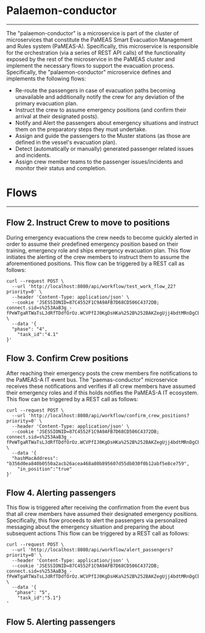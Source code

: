 
# Palaemon-conductor

---

The "palaemon-conductor" is a microservice is part of the cluster of microservices that constitute 
the PaMEAS Smart Evacuation Management and Rules system (PaMEAS-A). Specifically, this microservice 
is responsible for the orchestration  (via a series of REST API calls) of the functionality exposed by the rest of the
microservice in the PaMEAS cluster and implement the necessary flows 
to support the evacuation process. Specifically, the "palaemon-conductor" microservice defines and
implements the following flows:
- Re-route the passengers in case of evacuation paths becoming unavailable and additionally notify the crew for any deviation of the primary evacuation plan.
- Instruct the crew to assume emergency positions (and confirm their arrival at their designated posts).
- Notify and Alert the passengers about emergency situations and instruct them on the preparatory steps they must undertake.
- Assign and guide the passengers to the Muster stations (as those are defined in the vessel's evacuation plan).
- Detect (automatically or manually) generated passenger related issues and incidents.
- Assign crew member teams to the passenger issues/incidents and monitor their status and completion.

# Flows

---

## Flow 2. Instruct Crew to move to positions
During emergency evacuations the crew needs to become quickly alerted in order to assume their predefined 
emergency position based on their training, emergency role and ships emergency evacuation plan. This flow initiates the alerting of the crew members to instruct them to assume
the aforementioned positions. 
This flow can be triggered by a REST call as follows:
```
curl --request POST \
  --url 'http://localhost:8080/api/workflow/test_work_flow_22?priority=0' \
  --header 'Content-Type: application/json' \
  --cookie 'JSESSIONID=87C4552F1C9A9AFB7D68CD506C4372DB; connect.sid=s%253AaB3g_-fPeWTgaRTWaTsLJdRfTDdfOrOz.WCVPfIJ0KgDsHKa%252B%252BAKZegUjj4bdtMRnDgCbiWtAtVk' \
  --data '{
  "phase": "4",
	"task_id":"4.1"
}'
```
## Flow 3. Confirm Crew positions
After reaching their emergency posts the crew members fire notifications to the PaMEAS-A IT event bus. 
The "paemas-conductor" microservice receives these notifications and verifies if all crew members have assumed
their emergency roles and if this holds notifies the PaMEAS-A IT ecosystem.  
This flow can be triggered by a REST call as follows:
```
curl --request POST \
  --url 'http://localhost:8080/api/workflow/confirm_crew_positions?priority=0' \
  --header 'Content-Type: application/json' \
  --cookie 'JSESSIONID=87C4552F1C9A9AFB7D68CD506C4372DB; connect.sid=s%253AaB3g_-fPeWTgaRTWaTsLJdRfTDdfOrOz.WCVPfIJ0KgDsHKa%252B%252BAKZegUjj4bdtMRnDgCbiWtAtVk' \
  --data '{
  "hashMacAddress": "b356d0ea840b0550a2acb26acea468a80b895607d55db030f0b12abf5e8ce759",
	"in_position":"true"
}'
```
## Flow 4. Alerting passengers 
This flow is triggered after receiving the confirmation from the event bus that all crew members have 
assumed their designated emergency positions. Specifically, this flow proceeds to alert the passengers
via personalized messaging about the emergency situation and preparing the about subsequent actions
This flow can be triggered by a REST call as follows:
```
curl --request POST \
  --url 'http://localhost:8080/api/workflow/alert_passengers?priority=0' \
  --header 'Content-Type: application/json' \
  --cookie 'JSESSIONID=87C4552F1C9A9AFB7D68CD506C4372DB; connect.sid=s%253AaB3g_-fPeWTgaRTWaTsLJdRfTDdfOrOz.WCVPfIJ0KgDsHKa%252B%252BAKZegUjj4bdtMRnDgCbiWtAtVk' \
  --data '{
   "phase": "5",
	"task_id":"5.1"}
'
```
## Flow 5. Alerting passengers 